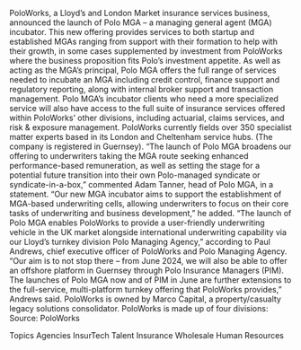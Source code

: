 PoloWorks, a Lloyd’s and London Market insurance services business, announced the launch of Polo MGA – a managing general agent (MGA) incubator.
This new offering provides services to both startup and established MGAs ranging from support with their formation to help with their growth, in some cases supplemented by investment from PoloWorks where the business proposition fits Polo’s investment appetite.
As well as acting as the MGA’s principal, Polo MGA offers the full range of services needed to incubate an MGA including credit control, finance support and regulatory reporting, along with internal broker support and transaction management.
Polo MGA’s incubator clients who need a more specialized service will also have access to the full suite of insurance services offered within PoloWorks’ other divisions, including actuarial, claims services, and risk & exposure management. PoloWorks currently fields over 350 specialist matter experts based in its London and Cheltenham service hubs. (The company is registered in Guernsey).
“The launch of Polo MGA broadens our offering to underwriters taking the MGA route seeking enhanced performance-based remuneration, as well as setting the stage for a potential future transition into their own Polo-managed syndicate or syndicate-in-a-box,” commented Adam Tanner, head of Polo MGA, in a statement.
“Our new MGA incubator aims to support the establishment of MGA-based underwriting cells, allowing underwriters to focus on their core tasks of underwriting and business development,” he added.
“The launch of Polo MGA enables PoloWorks to provide a user-friendly underwriting vehicle in the UK market alongside international underwriting capability via our Lloyd’s turnkey division Polo Managing Agency,” according to Paul Andrews, chief executive officer of PoloWorks and Polo Managing Agency.
“Our aim is to not stop there – from June 2024, we will also be able to offer an offshore platform in Guernsey through Polo Insurance Managers (PIM). The launches of Polo MGA now and of PIM in June are further extensions to the full-service, multi-platform turnkey offering that PoloWorks provides,” Andrews said.
PoloWorks is owned by Marco Capital, a property/casualty legacy solutions consolidator. PoloWorks is made up of four divisions:
Source: PoloWorks

Topics
Agencies
InsurTech
Talent
Insurance Wholesale
Human Resources
